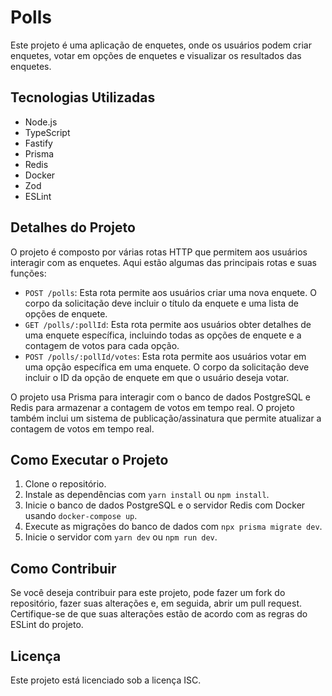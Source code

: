 # Polls

Este projeto é uma aplicação de enquetes, onde os usuários podem criar enquetes, votar em opções de enquetes e visualizar os resultados das enquetes.

## Tecnologias Utilizadas

- Node.js
- TypeScript
- Fastify
- Prisma
- Redis
- Docker
- Zod
- ESLint

## Detalhes do Projeto

O projeto é composto por várias rotas HTTP que permitem aos usuários interagir com as enquetes. Aqui estão algumas das principais rotas e suas funções:

- `POST /polls`: Esta rota permite aos usuários criar uma nova enquete. O corpo da solicitação deve incluir o título da enquete e uma lista de opções de enquete.
- `GET /polls/:pollId`: Esta rota permite aos usuários obter detalhes de uma enquete específica, incluindo todas as opções de enquete e a contagem de votos para cada opção.
- `POST /polls/:pollId/votes`: Esta rota permite aos usuários votar em uma opção específica em uma enquete. O corpo da solicitação deve incluir o ID da opção de enquete em que o usuário deseja votar.

O projeto usa Prisma para interagir com o banco de dados PostgreSQL e Redis para armazenar a contagem de votos em tempo real. O projeto também inclui um sistema de publicação/assinatura que permite atualizar a contagem de votos em tempo real.

## Como Executar o Projeto

1. Clone o repositório.
2. Instale as dependências com `yarn install` ou `npm install`.
3. Inicie o banco de dados PostgreSQL e o servidor Redis com Docker usando `docker-compose up`.
4. Execute as migrações do banco de dados com `npx prisma migrate dev`.
5. Inicie o servidor com `yarn dev` ou `npm run dev`.

## Como Contribuir

Se você deseja contribuir para este projeto, pode fazer um fork do repositório, fazer suas alterações e, em seguida, abrir um pull request. Certifique-se de que suas alterações estão de acordo com as regras do ESLint do projeto.

## Licença

Este projeto está licenciado sob a licença ISC.
